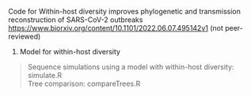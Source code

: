 Code for Within-host diversity improves phylogenetic and transmission reconstruction of SARS-CoV-2 outbreaks
https://www.biorxiv.org/content/10.1101/2022.06.07.495142v1 (not peer-reviewed)

1. Model for within-host diversity
> Sequence simulations using a model with within-host diversity: simulate.R<br/>
> Tree comparison: compareTrees.R<br/>
